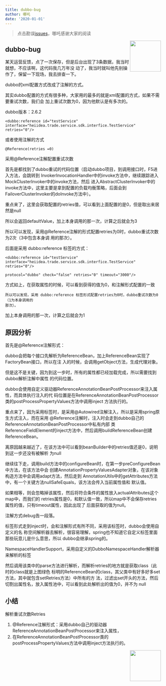 ```yaml
---
title: dubbo-bug
author: 哪吒
date: '2020-01-01'
---
```


> 点击勘误[issues](https://github.com/webVueBlog/JavaPlusDoc/issues)，哪吒感谢大家的阅读

<img align="right" width="100" src="https://cdn.jsdelivr.net/gh/YunYouJun/yun/images/yun-alpha-compressed.png">

## dubbo-bug

某天运营反馈，点了⼀次保存，但是后台出现了3条数据，我当时就想，不应该啊，这代码我⼏万年没
动了，我当时就叫他先别操作了，保留⼀下现场，我去排查⼀下。

dubbo的xml配置⽅式改成了注解的⽅式。

其实dubbo配置的⽅式有很多种，⼤家⽤的最多的就是xml配置的⽅式，如果不需要重试次数，我们会
加上重试次数为0，因为他默认是有多次的。

dubbo版本：2.6.2

```
<dubbo:reference id="testService"
interface="heiidea.trade.service.sdk.interfice.TestService" retries="0"/>
```

或者使⽤注解的⽅式

```
@Reference(retries =0)
```

采⽤@Reference注解配置重试次数

⾸先是都找到了dubbo重试的代码位置（启动dubbo项⽬，到调⽤接⼝时，F5进⼊⽅法，会跳转到
InvokerInvocationHandler中的invoke⽅法中，继续跟踪进⼊MockClusterInvoker中的invoke⽅法，然后
进⼊AbstractClusterInvoker中的invoke⽅法中，这⾥主要是拿到配置的负载均衡策略，后⾯会到
FailoverClusterInvoker的doInvoke⽅法中）。

重点来了，这⾥会获取配置的retries值，可以看到上⾯配置的是0，但是取出来居然是null

所以会返回defaultValue，加上本身调⽤的那⼀次，计算之后就会为3

所以可以发现，采⽤@Reference注解的形式配置retries为0时，dubbo重试次数为2次（3中包含本身调
⽤的那次）。

后⾯是采⽤ dubbo:reference 标签的⽅式：

```
<dubbo:reference id="testService"
interface="heiidea.trade.service.sdk.interfice.TestService" retries="0"/>

protocol="dubbo" check="false" retries="0" timeout="3000"/>

```

⽅式如上，在获取属性的时候，可以看到获得的值为0，和注解形式配置的⼀致

```
所以可以发现，采⽤ dubbo:reference 标签形式配置retries为0时，dubbo重试次数为0（1为本身调⽤的
那次）。
```

加上本身调⽤的那⼀次，计算之后就会为1

## 原因分析

⾸先是@Reference注解形式：

dubbo会把每个接⼝先解析为ReferenceBean，加上ReferenceBean实现了FactoryBean接⼝，所以在注
⼊的时候，会调⽤getObject⽅法，⽣成代理对象。

但是这不是关键，因为到这⼀步时，所有的属性都已经加载完成，所以需要找到dubbo解析注解中属性
的代码位置。

dubbo会使⽤⾃定义驱动器ReferenceAnnotationBeanPostProcessor来注⼊属性，⽽具体执⾏注⼊的代
码位置是在ReferenceAnnotationBeanPostProcessor类的postProcessPropertyValues⽅法中调⽤inject
⽅法执⾏的。

重点来了，因为采⽤标签时，是采⽤@Autowired注解注⼊，所以是采⽤spring原⽣⽅式注⼊，⽽在采⽤
@Reference注解时，注⼊时会⾛到dubbo⾃⼰的ReferenceAnnotationBeanPostProcessor中私有内部
类ReferenceFieldElement的inject⽅法中，然后调⽤buildReferenceBean创建ReferenceBean。

离原因越来越近了，在该⽅法中可以看到beanBuilder中的retries值还是0，说明到这⼀步还没有被解析
为null

继续往下⾛，调⽤build⽅法中的configureBean时，在第⼀步preConfigureBean中⽅法，在该⽅法中会
创建AnnotationPropertyValuesAdapter对象，在该对象构造⽅法中会调⽤adapt⽅法，然后⾛到
AnnotationUtils中的getAttributes⽅法中，有⼀个关键⽅法nullSafeEquals，该⽅法会传⼊当前属性值和
默认值。

如果相等，则会忽略掉该属性，然后将符合条件的属性放⼊actualAttributes这个map中，⽽我们的
retries属性是0，和默认值⼀致，所以map中不会保存retries属性的值，只有timeout属性，因此出现了
后⾯获取的值为null。

注解⽅式debug告⼀段落。


标签形式⾛到inject时，会和注解形式有所不同，采⽤该标签时，dubbo会使⽤⾃定义的名
称空间解析器去解析，很容易理解，spring也不知道它⾃定义标签⾥⾯那些玩意⼉是什么意思，所以
dubbo会继承spring的。

NamespaceHandlerSupport，采⽤⾃定义的DubboNamespaceHandler解析器来解析的标签

然后调⽤该类中的parse⽅法进⾏解析，⽽解析retries的地⽅就是获取class（此时的class就是上图绿⾊
标明的ReferenceBean的class，其⽗类中有好多好多set⽅法，其中就包含setRetries⽅法）中所有的⽅
法，过滤出set开头的⽅法，然后切割出属性名，放⼊属性池中，可以看到此处解析出的值为0，并不为
null

## 小结

解析重试次数Retries

1. @Reference注解形式：采⽤dubbo⾃⼰的驱动器ReferenceAnnotationBeanPostProcessor来注⼊属性，
2. 在ReferenceAnnotationBeanPostProcessor类的postProcessPropertyValues⽅法中调⽤inject⽅法执⾏的。

<img align="right" width="100" src="https://cdn.jsdelivr.net/gh/YunYouJun/yun/images/yun-alpha-compressed.png">